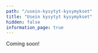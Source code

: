 ```yaml
---
path: "/usein-kysytyt-kysymykset"
title: "Usein kysytyt kysymykset"
hidden: false
information_page: true
---
```


Coming soon!
